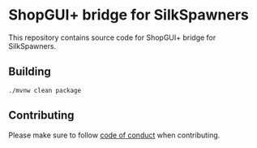 # ShopGUI+ bridge for SilkSpawners
This repository contains source code for ShopGUI+ bridge for SilkSpawners.

## Building
`./mvnw clean package`

## Contributing 
Please make sure to follow [code of conduct](https://github.com/brcdev-minecraft/code-of-conduct) when contributing.